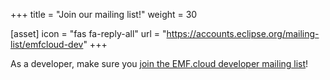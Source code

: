 +++
title = "Join our mailing list!"
weight = 30

[asset]
  icon = "fas fa-reply-all"
  url = "https://accounts.eclipse.org/mailing-list/emfcloud-dev"
+++

As a developer, make sure you [join the EMF.cloud developer mailing list](https://accounts.eclipse.org/mailing-list/emfcloud-dev)!